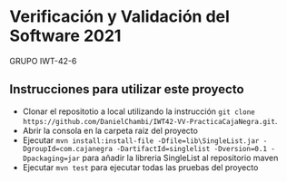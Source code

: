 # Verificación y Validación del Software 2021
GRUPO IWT-42-6

## Instrucciones para utilizar este proyecto

* Clonar el repositotio a local utilizando la instrucción ```git clone https://github.com/DanielChambi/IWT42-VV-PracticaCajaNegra.git```.
* Abrir la consola en la carpeta raiz del proyecto
* Ejecutar `mvn install:install-file -Dfile=lib\SingleList.jar -DgroupId=com.cajanegra -DartifactId=singlelist -Dversion=0.1 -Dpackaging=jar` para añadir la libreria SingleList al repositorio maven
* Ejecutar `mvn test` para ejecutar todas las pruebas del proyecto
